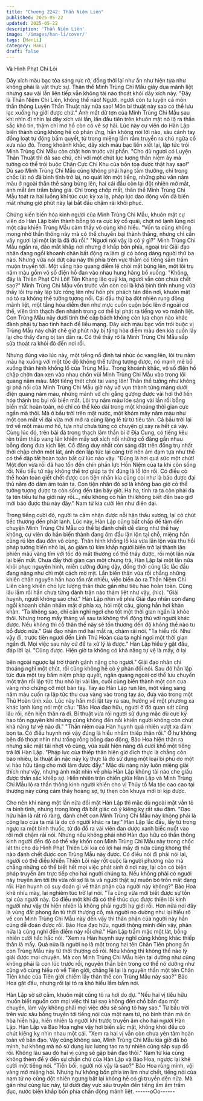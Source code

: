 ```yaml
---
title: "Chương 2242: Thần Niệm Liên"
published: 2025-05-22
updated: 2025-05-22
description: 'Thần Niệm Liên'
image: '/images/han-li/cover/'
tags: [HanLi]
category: HanLi
draft: false
---
```


Và Hình Phạt Chi Lôi

Dây xích màu bạc tỏa sáng rực rỡ, đồng thời lại như ẩn như hiện
tựa như không phải là vật thực sự.
Thân thể Minh Trùng Chi Mẫu giãy dụa mãnh liệt nhưng sau vài
lần liên tiếp vẫn không tài nào thoát khỏi dây xích này.
"Đây là Thần Niệm Chi Liên, không thể nào! Ngươi. ngươi còn tu
luyện cả môn thần thông Luyện Thần Thuật này nữa sao! Môn bí
thuật này sao có thể lưu lạc xuống hạ giới được chứ." Ánh mắt dữ
tợn của Minh Trùng Chi Mẫu sau khi nhìn đi nhìn lại dây xích vài
lần, lần đầu tiên trên khuôn mặt nó lộ ra thần sắc khó tin, thậm chí
mơ hồ còn có vẻ sợ hãi.
Lúc này cự viên do Hàn Lập biến thành cũng không hề có phản
ứng, hắn không nói lời nào, sáu cánh tay đồng loạt tự động bấm
quyết, từ trong miệng lầm rầm truyền ra chú ngữa cổ xưa nào đó.
Trong khoảnh khắc, dây xích màu bạc liền xiết lại, lập tức trói
Minh Trùng Chi Mẫu còn chặt hơn trước vài phần.
"Cho dù ngươi có Luyện Thần Thuật thì đã sao chứ, chỉ với một
chút lực lượng thần niệm ấy mà tưởng có thể trói buộc Chân Cực
Chi Khu của bổn tọa được thật hay sao!" Dù sao Minh Trùng Chi
Mẫu cũng không phải hạng tầm thường, chỉ trong chốc lát nó đã
bình tĩnh trở lại, nó quát lớn một tiếng, những phù văn năm màu ở
ngoài thân thể sáng bừng lên, hai cái đầu còn lại đột nhiên mở
mắt, ánh mắt âm trầm băng giá.
Chỉ trong chớp mắt, thân thể Minh Trùng Chi Mẫu toát ra hai
luồng khí tức cực kỳ xa lạ, pháp lực dao động vốn đã biến mất
nhưng giờ phút này lại bắt đầu chậm rãi khôi phục.

Chứng kiến biến hóa kinh người của Minh Trùng Chi Mẫu, khuôn
mặt cự viên do Hàn Lập biến thành bỗng tỏ ra cực kỳ cổ quái,
chợt nó lạnh lùng nói một câu khiến Trùng Mẫu cảm thấy vô cùng
khó hiểu.
"Vốn ta cũng không mong nhờ thần thông này mà có thể chuyển
bại thành thắng, nhưng chỉ cần vây ngươi lại một lát là đã đủ rồi."
"Ngươi nói vậy là có ý gì?" Minh Trùng Chi Mẫu ngẩn ra, đảo mắt
khắp nơi nhưng ở khắp bốn phía, ngoại trừ Giải đạo nhân đang
ngồi khoanh chân bất động ra làm gì có bóng dáng người thứ ba
nào.
Nhưng vừa nói dứt câu này thì phía trên vực thẳm có tiếng sấm
trầm muộn truyền tới.
Một vầng hào quang diễm lệ chói mắt bừng lên, một lôi trụ năm
màu gồm vô số điện hồ đan vào nhau hung hăng bổ xuống.
"Không, đây là Thiên Phạt Chi Lôi! Tên Khang lão quỷ kia, ngươi
vẫn còn chưa chết sao?" Minh Trùng Chi Mẫu vốn trước vẫn còn
coi là khá bình tĩnh nhưng vừa thấy lôi trụ này lập tức rống lên
như hồn phi phách tán đến nơi, khuôn mặt nó tỏ ra không thể
tưởng tượng nổi.
Cái đầu thứ ba đột nhiên rung động mãnh liệt, một tầng hỏa diễm
đen như mực cuồn cuộn bốc lên ở ngoài cơ thể, viên tinh thạch
đen nhánh trong cơ thể lại phát ra tiếng vo vo mãnh liệt.
Con Trùng Mẫu này dưới tình thế cấp bách không còn lựa chọn
nào khác đành phải tự bạo tinh hạch để liều mạng.
Dây xích màu bạc vốn trói buộc vị Trùng Mẫu này chặt chẽ giờ
phút này bị tầng hỏa diễm màu đen kia cuốn lấy lại cho thấy đang
bị tan dần ra.
Có thể thấy rõ là Minh Trùng Chi Mẫu sắp sửa thoát ra khỏi đó
đến nơi rồi.

Nhưng đúng vào lúc này, một tiếng nổ đinh tai nhức óc vang lên,
lôi trụ năm màu hạ xuống với một tốc độ không thể tưởng tượng
được, nó mạnh mẽ bổ xuống thân hình khổng lồ của Trùng Mẫu.
Trong khoảnh khắc, vô số điện hồ chập chờn đan xen vào nhau
chôn vùi Minh Trùng Chi Mẫu vào trong lôi quang năm màu.
Một tiếng thét chói tai vang lên!
Thân thể tưởng như không gì phá nổi của Minh Trùng Chi Mẫu
giờ này vỡ vụn thành từng mảng dưới điện quang năm màu,
những mảnh vỡ chỉ gắng gượng được vài hơi thở liền hóa thành
tro bụi rồi biến mất.
Lôi trụ năm màu lóe sáng vài lần rồi bỗng biến mất hoàn toàn, nó
chỉ có thể kéo dài trong một khoảng thời gian cực ngắn mà thôi.
Mà ở bầu trời trên mặt nước, một khóm mây năm màu như một
con mắt vĩ đại vừa mới mở ra cũng lặng lẽ từ từ tiêu tán.
Cả bầu trời lại trở về một màu mơ hồ, tựa như chưa từng có
chuyện gì xảy ra hết cả vậy.
Cùng lúc đó, trên bãi đá trong thạch lâm thần bí ở Địa Cung, có
tiếng kêu rên trầm thấp vang lên khiến mấy sợi xích nối những cổ
đăng gần nhau bỗng đong đưa kịch liệt.
Cổ đăng duy nhất còn sáng đặt trên đồng trụ nhất thời chập chờn
một lát, ánh đèn lập tức lại càng trở nên ảm đạm tựa như thể có
thể dập tắt hoàn toàn bất cứ lúc nào vậy.
"Đúng là hơi quá sức một chút! Một đòn vừa rồi đã hao tổn đến
chín phần lực Hồn Niệm của ta khi còn sống rồi. Nếu tiểu tử này
không thể trợ giúp ta thì đúng là lỗ lớn rồi. Có điều có thể hoàn
toàn giết chết được con tiện nhân kia cũng coi như là báo được
đại thù năm đó dám ám toán ta. Con tiện nhân đó sợ là không
bao giờ có thể tưởng tượng được ta còn sống đến tận bây giờ. Ha
ha, tính ra ta còn phải đa tạ tên tiểu tử hạ giới này rồi..., nếu
không có hắn thì không biết đến bao giờ mới báo được thù này
đây." Nam tử kia cười lên như điên dại.

Trong tiếng cười đó, người ta cảm nhận được nỗi hận thấu
xương, lại có chút tiếc thương đến phát lạnh.
Lúc này, Hàn Lập cũng bất chấp để tâm đến chuyện Minh Trùng
Chi Mẫu có thể bị đánh chết dễ dàng như thế hay không, cự viên
do hắn biến thành đang ôm đầu lăn lộn tại chỗ, miệng hắn cũng
rú lên đau đớn vô cùng.
Thân hình khổng lồ kia vừa lăn lộn vừa thu hồi pháp tướng biến
nhỏ lại, áo giám tử kim khắp người biến trở lại thành lân phiến
màu vàng tím với tốc độ mắt thường có thể thấy được, rồi một lần
nữa lại biến mất.
Chưa đầy thời gian cạn một chung trà, Hàn Lập lại một lần nữa
khôi phục nguyên hình, miễn cưỡng đứng dậy, đồng thời cũng lắc
lắc đầu đang nặng như chì một cách mờ mịt.
Lần biến thân vừa rồi chẳng những khiến chân nguyên hắn hao
tổn rất nhiều, việc biến ảo ra Thần Niệm Chi Liên càng khiến cho
lực lượng thần thức gần như tiêu hao hoàn toàn.
Cũng lâu lắm rồi hắn chưa từng đánh trận nào thảm liệt như vậy,
(hic).
"Giải huynh, ngươi không sao chứ." Hàn Lập nhìn về phía Giải
đạo nhân còn đang ngồi khoanh chân nhắm mắt ở phía xa, hỏi
một câu, giọng hắn hơi khàn khàn.
"Ta không sao, chỉ cần nghỉ ngơi cho tốt một thời gian ngắn là
khỏe thôi. Nhưng trong mấy tháng về sau ta không thể động thủ
với người khác được. Nếu không thì cỗ thân thể này sẽ tổn
thương đến độ không thể nào tu bổ được nữa." Giải đạo nhân mở
hai mắt ra, chậm rãi nói.
"Ta hiểu rồi. Như vậy đi, trước tiên ngươi đến Linh Thú Hoàn của
ta nghỉ ngơi một thời gian ngắn đi. Mọi việc sau này cứ để ta xử lý
là được." Hàn Lập hiểu ý gật đầu, đáp lời lại.
"Cũng được. Hiện giờ ta không có khả năng tự vệ là mấy, ở lại

bên ngoài ngược lại trở thành gánh nặng cho ngươi." Giải đạo
nhân chỉ thoáng nghĩ một chút, rồi cũng không hề có ý phản đối
nói.
Sau đó hắn lập tức đưa một tay bấm niệm pháp quyết, ngân
quang ngoài cơ thể lưu chuyển một trận rồi lập tức thu nhỏ lại vài
lần, cuối cùng biến thành một con cua vàng nhỏ chững cỡ một
bàn tay.
Tay áo Hàn Lập run lên, một vầng sáng năm màu cuốn ra lập tức
thu cua vàng vào trong tay áo, đưa vào trong một Thú Hoàn tinh
xảo.
Lúc này hắn mới lật tay ra sau, hướng về một phương xa khác
lạnh lùng nói một câu:
"Bảo Hoa đạo hữu, ngươi ở đó quan sát cũng lâu rồi, nên hiện
thân ra đi. Bí thuật vừa rồi ngươi sử dụng mặc dù cực kỳ hao tổn
nguyên khí nhưng cũng không đến nỗi khiến ngươi không còn
chút khả năng tự vệ nào đi."
"Thần niệm của Hàn huynh quả nhiên vượt xa đám bọn ta. Có
điều huynh nói vậy đúng là hiểu nhầm thiếp thân rồi." Ở hư không
bên đó thoạt nhìn như trống rỗng bỗng dao động, Bảo Hoa hiện
thân ra nhưng sắc mặt tái nhợt vô cùng, vừa xuất hiện nàng đã
cười khổ một tiếng trả lời Hàn Lập.
"Pháp lực của thiếp thân hiện giờ đích thực là chẳng còn bao
nhiêu, bí thuật ẩn nặc này kỳ thực là do sử dụng một loại bí phù
do một vị hảo hữu tặng cho mới làm được đấy."
Mặc dù nàng này luôn miệng giải thích như vậy, nhưng ánh mắt
nhìn về phía Hàn Lập không tài nào che giấu được thần sắc khiếp
sợ.
Hiển nhiên trận chiến giữa Hàn Lập và Minh Trùng Chi Mẫu lộ ra
thần thông kinh người khiến cho vị Thủy tổ Ma tộc cao cao tại
thượng này cũng cảm thấy hoảng sợ, tự thẹn còn khuya mới bì
kịp được.

Cho nên khi nàng một lần nữa đối mặt Hàn Lập thì mặc dù ngoài
mặt vẫn tỏ ra bình tĩnh, nhưng trong lòng đã bất giác có ý kiêng
kỵ rất sâu đậm.
"Đạo hữu hẳn là rất rõ ràng, đánh chết con Minh Trùng Chi Mẫu
này không phải là công lao của ta mà là do có người khác ra tay."
Hàn Lập lắc đầu, lấy từ trong ngực ra một bình thuốc, từ đó đổ ra
vài viên đan dược xanh biếc nuốt vào rồi mới chậm rãi nói.
Nhưng nếu không phải nhờ Hàn đạo hữu có thần thông kinh
người đến độ có thể vây khốn con Minh Trùng Chi Mẫu này trong
chốc lát thì cho dù Hình Phạt Thiên Lôi kia có lợi hại mấy đi nữa
cũng không thể nào đánh chết được con Trùng Mẫu này được.
Có điều nói đi phải nói lại, người có thể điều khiển Thiên Lôi này
rốt cuộc là người phương nào mà chẳng những có thể biết hết
mọi việc phát sinh ở nơi này, lại còn có biện pháp truyền âm trực
tiếp cho hai người chúng ta. Nếu không phải có người này truyền
âm tới thì vừa rồi sợ là ta và ngươi thật sự muốn bỏ trốn mất
dạng rồi. Hàn huynh có suy đoán gì về thân phận của người này
không?" Bảo Hoa khẽ nhíu mày, lại nghiêm túc trở lại nói.
"Ta cũng vừa mới biết được sự tồn tại của người này. Có điều
một khi đã có thể thúc dục được thiên lôi kinh người như vậy thì
hiển nhiên là không phải người hạ giới rồi. Hơn nữa nơi đây là
vùng đất phong ấn từ thời thượng cổ, mà người nọ dường như lại
hiểu rõ về con Minh Trùng Chi Mẫu này đến vậy thì thân phận của
người này hẳn cũng dễ đoán được rồi. Bảo Hoa đạo hữu, ngươi
thông minh đến vậy, phân nửa là cũng nghĩ đến điểm này rồi
chứ." Hàn Lập trầm mặc một lát, bỗng nhiên cười hắc hắc nói.
"Xem ra Hàn huynh suy nghĩ cũng không khác thiếp thân là mấy.
Quá nửa là người nọ là một trong hai tên Chân Tiên phong ấn con
Trùng Mẫu này từ thời thượng cổ rồi. Nếu không thì không thể
nào lý giải được mọi chuyện. Mà con Minh Trùng Chi Mẫu hiện tại
dường như cũng không phải là con lúc trước rồi, nguyên thần bên
trong cơ thể nó dường như cũng vô cùng hiểu rõ về Tiên giới,
chẳng lẽ lại là nguyên thần một tên Chân Tiên khác của Tiên giới
chiếm lấy thân thể con Trùng Mẫu này sao?" Bảo Hoa gật đầu,
nhưng rồi lại tỏ ra khó hiểu lẩm bẩm nói.

Hàn Lập sờ sờ cằm, khuôn mặt cũng tỏ ra hơi do dự.
"Nếu hai vị tiểu hữu muốn biết nguồn cơn mọi việc thì tại sao
không đến chỗ bần đạo một chuyến, làm vậy không phải mọi việc
đều sẽ sáng tỏ hay sao." Từ bầu trời trên vực sâu bỗng truyền tới
tiếng nói của một nam tử, nó bình thản mà ôn hòa hiền hậu, hiển
nhiên là người khi trước truyền âm cho hai người Hàn Lập.
Hàn Lập và Bảo Hoa nghe vậy hơi biến sắc mặt, không khỏi đều
có chút kiêng kỵ nhìn nhau một cái.
"Xem ra hai vị vẫn còn chưa yên tâm hoàn toàn về bần đạo. Vậy
cũng không sao, Minh Trùng Chi Mẫu kia giờ đã bỏ mình, hư
không mà nó sử dụng lực lượng tao ra tự nhiên cũng sắp sụp đổ
rồi. Không lâu sau đó hai vị cũng sẽ gặp bần đạo thôi." Nam tử kia
cũng không thèm để ý đến sự chần chừ của Hàn Lập và Bảo Hoa,
ngược lại khẽ cười một tiếng nói.
"Tiền bối, người nói vậy là sao?" Bảo Hoa rùng mình, vội vàng
mở miệng hỏi.
Nhưng hư không bốn phía im lìm như chết, tiếng nói của nam tử
nọ cũng đột nhiên ngưng bặt lại không hề có gì truyền đến nữa.
Mà gần như cùng lúc này, từ dưới đáy vực sâu truyền đến tiếng
ầm ầm trầm đục, nước biển khắp bốn phía chấn động mãnh liệt.
------oOo------
